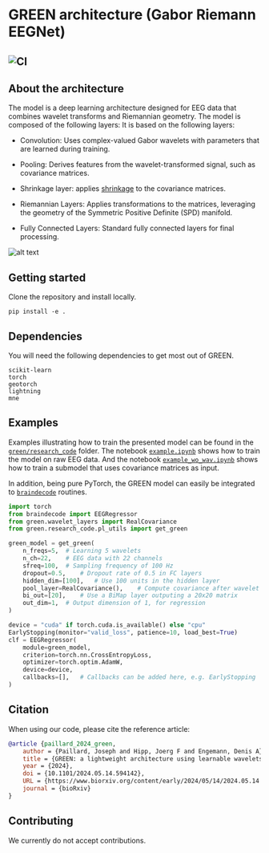 # GREEN architecture (Gabor Riemann EEGNet)
![CI](https://github.com/Roche/neuro-green/actions/workflows/lint_and_test.yaml/badge.svg)
---

## About the architecture
The model is a deep learning architecture designed for EEG data that combines wavelet transforms and Riemannian geometry. The model is composed of the following layers:
It is based on the following layers:

 - Convolution: Uses complex-valued Gabor wavelets with parameters that are learned during training. 

 - Pooling: Derives features from the wavelet-transformed signal, such as covariance matrices.

 - Shrinkage layer: applies [shrinkage](https://scikit-learn.org/1.5/modules/covariance.html#basic-shrinkage) to the covariance matrices.

 - Riemannian Layers: Applies transformations to the matrices, leveraging the geometry of the Symmetric Positive Definite (SPD) manifold.

 - Fully Connected Layers: Standard fully connected layers for final processing.

![alt text](assets/concept_figure.png)


## Getting started
Clone the repository and install locally.

```
pip install -e .
```

## Dependencies 

You will need the following dependencies to get most out of GREEN.

```
scikit-learn
torch
geotorch
lightning
mne
```

## Examples

Examples illustrating how to train the presented model can be found in the [`green/research_code`](https://github.com/Roche/neuro-green/tree/main/green/research_code) folder. The notebook [`example.ipynb`](https://github.com/Roche/neuro-green/blob/main/green/research_code/example.ipynb) shows how to train the model on raw EEG data. And the notebook [`example_wo_wav.ipynb`](https://github.com/Roche/neuro-green/blob/main/green/research_code/example_wo_wav.ipynb) shows how to train a submodel that uses covariance matrices as input. 

In addition, being pure PyTorch, the GREEN model can easily be integrated to [`braindecode`](https://braindecode.org/stable/index.html) routines. 

```python
import torch
from braindecode import EEGRegressor
from green.wavelet_layers import RealCovariance
from green.research_code.pl_utils import get_green

green_model = get_green(
	n_freqs=5,	# Learning 5 wavelets
	n_ch=22,	# EEG data with 22 channels
	sfreq=100,	# Sampling frequency of 100 Hz
	dropout=0.5,	# Dropout rate of 0.5 in FC layers
	hidden_dim=[100],	# Use 100 units in the hidden layer
	pool_layer=RealCovariance(),	# Compute covariance after wavelet transform
	bi_out=[20],	# Use a BiMap layer outputing a 20x20 matrix
	out_dim=1,	# Output dimension of 1, for regression
)

device = "cuda" if torch.cuda.is_available() else "cpu"
EarlyStopping(monitor="valid_loss", patience=10, load_best=True)
clf = EEGRegressor(
	module=green_model,
	criterion=torch.nn.CrossEntropyLoss,
	optimizer=torch.optim.AdamW,
	device=device,
	callbacks=[],	# Callbacks can be added here, e.g. EarlyStopping
)
```

## Citation
When using our code, please cite the reference article:

``` bibtex
@article {paillard_2024_green,
	author = {Paillard, Joseph and Hipp, Joerg F and Engemann, Denis A},
	title = {GREEN: a lightweight architecture using learnable wavelets and Riemannian geometry for biomarker exploration},
	year = {2024},
	doi = {10.1101/2024.05.14.594142},
	URL = {https://www.biorxiv.org/content/early/2024/05/14/2024.05.14.594142},
	journal = {bioRxiv}
}
```

## Contributing

We currently do not accept contributions.
